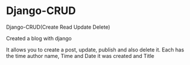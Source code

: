 # Django-CRUD
Django-CRUD(Create Read Update Delete)

Created a blog with django

It allows you to create a post, update, publish and also delete it. Each has the time author name, Time and Date it was created and Title
